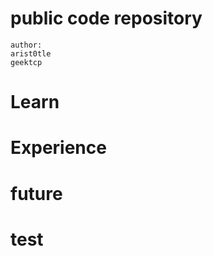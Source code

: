 # public code repository

```
author:
arist0tle
geektcp
```

# Learn


# Experience


# future


# test